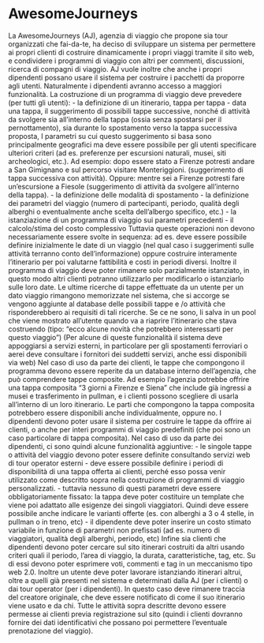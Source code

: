 AwesomeJourneys
===============
La AwesomeJourneys (AJ), agenzia di viaggio che propone sia tour organizzati che fai-da-te, ha deciso di sviluppare un sistema per permettere ai propri clienti di costruire dinamicamente i propri viaggi tramite il sito web, e condividere i programmi di viaggio con altri per commenti, discussioni, ricerca di compagni di viaggio. AJ vuole inoltre che anche i propri dipendenti possano usare il sistema per costruire i pacchetti da proporre agli utenti. Naturalmente i dipendenti avranno accesso a maggiori funzionalità. La costruzione di un programma di viaggio deve prevedere (per tutti gli utenti): - la definizione di un itinerario, tappa per tappa - data una tappa, il suggerimento di possibili tappe successive, nonché di attività da svolgere sia all’interno della tappa (ossia senza spostarsi per il pernottamento), sia durante lo spostamento verso la tappa successiva proposta, I parametri su cui questo suggerimento si basa sono principalmente geografici ma deve essere possibile per gli utenti specificare ulteriori criteri (ad es. preferenze per escursioni naturali, musei, siti archeologici, etc.). Ad esempio: dopo essere stato a Firenze potresti andare a San Gimignano e sul percorso visitare Monteriggioni. (suggerimento di tappa successiva con attività). Oppure: mentre sei a Firenze potresti fare un’escursione a Fiesole (suggerimento di attività da svolgere all’interno della tappa).  - la definizione delle modalità di spostamento - la definizione dei parametri del viaggio (numero di partecipanti, periodo, qualità degli alberghi o eventualmente anche scelta dell’albergo specifico, etc.)  - la istanziazione di un programma di viaggio sui parametri precedenti - il calcolo/stima del costo complessivo Tuttavia queste operazioni non devono necessariamente essere svolte in sequenza: ad es. deve essere possibile definire inizialmente le date di un viaggio (nel qual caso i suggerimenti sulle attività terranno conto dell’informazione) oppure costruire interamente l’itinerario per poi valutarne fattibilità e costi in periodi diversi. Inoltre il programma di viaggio deve poter rimanere solo parzialmente istanziato, in questo modo altri clienti potranno utilizzarlo per modificarlo o istanziarlo sulle loro date. Le ultime ricerche di tappe effettuate da un utente per un dato viaggio rimangono memorizzate nel sistema, che si accorge se vengono aggiunte al database delle possibili tappe e /o attività che risponderebbero ai requisiti di tali ricerche. Se ce ne sono, li salva in un pool che viene mostrato all’utente quando va a riaprire l’itinerario che stava costruendo (tipo: “ecco alcune novità che potrebbero interessarti per questo viaggio”) (Per alcune di queste funzionalità il sistema deve appoggiarsi a servizi esterni, in particolare per gli spostamenti ferroviari o aerei deve consultare i fornitori dei suddetti servizi, anche essi disponibili via web) Nel caso di uso da parte dei clienti, le tappe che compongono il programma devono essere reperite da un database interno dell’agenzia, che può comprendere tappe composite. Ad esempio l’agenzia potrebbe offrire una tappa composita “3 giorni a Firenze e Siena” che include già ingressi a musei e trasferimento in pullman, e i clienti possono scegliere di usarla all’interno di un loro itinerario. Le parti che compongono la tappa composita potrebbero essere disponibili anche individualmente, oppure no.
I dipendenti devono poter usare il sistema per costruire le tappe da offrire ai clienti, o anche per interi programmi di viaggio predefiniti (che poi sono un caso particolare di tappa composita). Nel caso di uso da parte dei dipendenti, ci sono quindi alcune funzionalità aggiuntive: - le singole tappe o attività del viaggio devono poter essere definite consultando servizi web di tour operator esterni - deve essere possibile definire i periodi di disponibilità di una tappa offerta ai clienti, perché esso possa venir utilizzato come descritto sopra nella costruzione di programmi di viaggio personalizzati. - tuttavia nessuno di questi parametri deve essere obbligatoriamente fissato: la tappa deve poter costituire un template che viene poi adattato alle esigenze dei singoli viaggiatori. Quindi deve essere possibile anche indicare le varianti offerte (es. con alberghi a 3 o 4 stelle, in pullman o in treno, etc) - il dipendente deve poter inserire un costo stimato variabile in funzione di parametri non prefissati (ad es. numero di viaggiatori, qualità degli alberghi, periodo, etc) Infine sia clienti che dipendenti devono poter cercare sul sito itinerari costruiti da altri usando criteri quali il periodo, l’area di viaggio, la durata, caratteristiche, tag, etc. Su di essi devono poter esprimere voti, commenti e tag in un meccanismo tipo web 2.0. Inoltre un utente deve poter lavorare istanziando itinerari altrui, oltre a quelli già presenti nel sistema e determinati dalla AJ (per i clienti) o dai tour operator (per i dipendenti). In questo caso deve rimanere traccia del creatore originale, che deve essere notificato di come il suo itinerario viene usato e da chi.  Tutte le attività sopra descritte devono essere permesse ai clienti previa registrazione sul sito (quindi i clienti dovranno fornire dei dati identificativi che possano poi permettere l’eventuale prenotazione del viaggio).
